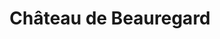 ---
guid: "7851281e8f84"
title: "Château de Beauregard"
latlng: "47.536944, 1.384160"
videoId: "QqlgFjbggi4" 
---